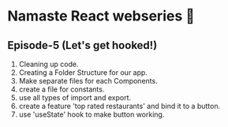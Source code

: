 # Namaste React webseries 🚀

## Episode-5 (Let's get hooked!)


1. Cleaning up code.
2. Creating a Folder Structure for our app.
3. Make separate files for each Components.
4. create a file for constants.
5. use all types of import and export.
6. create a feature 'top rated restaurants' and bind it to a button.
7. use 'useState' hook to make button working.
